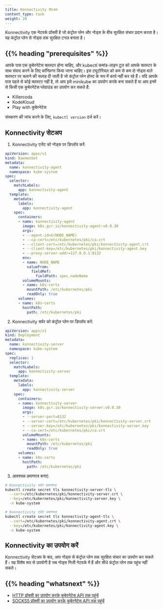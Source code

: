 ```yaml
---
title: Konnectivity सेटअप
content_type: task
weight: 20
---
```


<!-- overview -->
Konnectivity एक नेटवर्क प्रॉक्सी है जो कंट्रोल प्लेन और नोड्स के बीच सुरक्षित संचार प्रदान करता है। यह कंट्रोल प्लेन से नोड्स तक सुरक्षित टनल बनाता है।

## {{% heading "prerequisites" %}}

आपके पास एक कुबेरनेटेस क्लस्टर होना चाहिए, और kubectl कमांड-लाइन टूल को आपके क्लस्टर के साथ संवाद करने के लिए कॉन्फ़िगर किया जाना चाहिए। इस ट्यूटोरियल को कम से कम दो नोड्स वाले क्लस्टर पर चलाने की सलाह दी जाती है जो कंट्रोल प्लेन होस्ट के रूप में कार्य नहीं कर रहे हैं। यदि आपके पास पहले से कोई क्लस्टर नहीं है, तो आप इसे minikube का उपयोग करके बना सकते हैं या आप इनमें से किसी एक कुबेरनेटेस प्लेग्राउंड का उपयोग कर सकते हैं:

* Killercoda
* KodeKloud
* Play with कुबेरनेटेस

संस्करण की जांच करने के लिए, `kubectl version` दर्ज करें।

## Konnectivity सेटअप

1. Konnectivity एजेंट को नोड्स पर डिप्लॉय करें:

```yaml
apiVersion: apps/v1
kind: DaemonSet
metadata:
  name: konnectivity-agent
  namespace: kube-system
spec:
  selector:
    matchLabels:
      app: konnectivity-agent
  template:
    metadata:
      labels:
        app: konnectivity-agent
    spec:
      containers:
      - name: konnectivity-agent
        image: k8s.gcr.io/konnectivity-agent:v0.0.30
        args:
        - --agent-id=$(NODE_NAME)
        - --ca-cert=/etc/kubernetes/pki/ca.crt
        - --client-cert=/etc/kubernetes/pki/konnectivity-agent.crt
        - --client-key=/etc/kubernetes/pki/konnectivity-agent.key
        - --proxy-server-addr=127.0.0.1:8132
        env:
        - name: NODE_NAME
          valueFrom:
            fieldRef:
              fieldPath: spec.nodeName
        volumeMounts:
        - name: k8s-certs
          mountPath: /etc/kubernetes/pki
          readOnly: true
      volumes:
      - name: k8s-certs
        hostPath:
          path: /etc/kubernetes/pki
```

2. Konnectivity सर्वर को कंट्रोल प्लेन पर डिप्लॉय करें:

```yaml
apiVersion: apps/v1
kind: Deployment
metadata:
  name: konnectivity-server
  namespace: kube-system
spec:
  replicas: 1
  selector:
    matchLabels:
      app: konnectivity-server
  template:
    metadata:
      labels:
        app: konnectivity-server
    spec:
      containers:
      - name: konnectivity-server
        image: k8s.gcr.io/konnectivity-server:v0.0.30
        args:
        - --server-port=8132
        - --server-cert=/etc/kubernetes/pki/konnectivity-server.crt
        - --server-key=/etc/kubernetes/pki/konnectivity-server.key
        - --ca-cert=/etc/kubernetes/pki/ca.crt
        volumeMounts:
        - name: k8s-certs
          mountPath: /etc/kubernetes/pki
          readOnly: true
      volumes:
      - name: k8s-certs
        hostPath:
          path: /etc/kubernetes/pki
```

3. आवश्यक प्रमाणपत्र बनाएं:

```bash
# Konnectivity सर्वर प्रमाणपत्र
kubectl create secret tls konnectivity-server-tls \
  --cert=/etc/kubernetes/pki/konnectivity-server.crt \
  --key=/etc/kubernetes/pki/konnectivity-server.key \
  -n kube-system

# Konnectivity एजेंट प्रमाणपत्र
kubectl create secret tls konnectivity-agent-tls \
  --cert=/etc/kubernetes/pki/konnectivity-agent.crt \
  --key=/etc/kubernetes/pki/konnectivity-agent.key \
  -n kube-system
```

## Konnectivity का उपयोग करें

Konnectivity सेटअप के बाद, आप नोड्स से कंट्रोल प्लेन तक सुरक्षित संचार का उपयोग कर सकते हैं। यह विशेष रूप से उपयोगी है जब नोड्स निजी नेटवर्क में हैं और सीधे कंट्रोल प्लेन तक पहुंच नहीं सकते।

## {{% heading "whatsnext" %}}

* [HTTP प्रॉक्सी का उपयोग करके कुबेरनेटेस API तक पहुंचें](/docs/tasks/extend-kubernetes/http-proxy-access-api/)
* [SOCKS5 प्रॉक्सी का उपयोग करके कुबेरनेटेस API तक पहुंचें](/docs/tasks/extend-kubernetes/socks5-proxy-access-api/) 